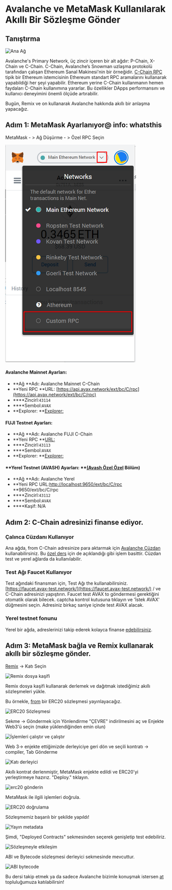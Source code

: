 # Avalanche ve MetaMask Kullanılarak Akıllı Bir Sözleşme Gönder

## Tanıştırma

![Ana Ağ](../../../.gitbook/assets/image%20%2821%29.png)

Avalanche's Primary Network, üç zincir içeren bir alt ağdır: P-Chain, X-Chain ve C-Chain. C-Chain, Avalanche’s Snowman uzlaşma protokolü tarafından çalışan Ethereum Sanal Makinesi'nin bir örneğidir. [C-Chain RPC](../../avalanchego-apis/contract-chain-c-chain-api.md) tipik bir Ethereum istemcisinin Ethereum standart RPC aramalarını kullanarak yapabildiği her şeyi yapabilir. Ethereum yerine C-Chain kullanmanın hemen faydaları C-Chain kullanımına yararlar. Bu özellikler DApps performansını ve kullanıcı deneyimini önemli ölçüde artırabilir.

Bugün, Remix ve on kullanarak Avalanche hakkında akıllı bir anlaşma yapacağız.

## Adım 1: MetaMask Ayarlanıyor@ info: whatsthis

MetaMask - > Ağ Düşürme - > Özel RPC Seçin

![Metamask ağı düşüşü](../../../.gitbook/assets/image%20%2860%29.png)

#### **Avalanche Mainnet Ayarları:**

* **Ağ **Adı: Avalanche Mainnet C-Chain
* **Yeni RPC **URL: [https://api.avax.network/ext/bc/C/rpc](https://api.avax.network/ext/bc/C/rpc)
* ****ZincirI:`43114`
* ****Sembol:`AVAX`
* **Explorer: **[Explorer:](https://cchain.explorer.avax.network/)

#### **FUJI Testnet Ayarları:**

* **Ağ **Adı: Avalanche FUJI C-Chain
* **Yeni RPC **[URL:](https://api.avax-test.network/ext/bc/C/rpc)
* ****ZincirI:`43113`
* ****Sembol:`AVAX`
* **Explorer: **[Explorer:](https://cchain.explorer.avax-test.network/)

#### **Yerel Testnet \(AVASH\) Ayarları: **[\(Avash Özel Özel](../../tools/avash.md) Bölüm\)

* **Ağ **Adı: Avalanche Yerel
* **Yeni RPC URL:[http://localhost:9650/ext/bc/C/rpc](http://localhost:9650/ext/bc/C/rpc) **9650/ext/bc/C/rpc
* ****ZincirI:`43112`
* ****Sembol:`AVAX`
* ****Kaşif: N/A

## Adım 2: C-Chain adresinizi finanse ediyor.

### **Çalınca Cüzdanı Kullanıyor**

Ana ağda, from C-Chain adresinize para aktarmak için [Avalanche Cüzdan](https://wallet.avax.network/) kullanabilirsiniz. Bu [özel ders](../platform/transfer-avax-between-x-chain-and-c-chain.md) için de açıklandığı gibi işlem basittir. Cüzdan test ve yerel ağlarda da kullanılabilir.

### **Test Ağı Faucet Kullanıyor**

Test ağındaki finansman için, Test Ağı the kullanabilirsiniz. [https://faucet.avax-test.network/](https://faucet.avax-test.network/) / ve C-Chain adresinizi yapıştırın. Faucet test AVAX to göndermesi gerektiğini otomatik olarak bilecek. captcha kontrol kutusuna tıklayın ve 'İstek AVAX' düğmesini seçin. Adresiniz birkaç saniye içinde test AVAX alacak.

### Yerel testnet fonunu

Yerel bir ağda, adreslerinizi takip ederek kolayca finanse [edebilirsiniz](../platform/create-a-local-test-network.md#getting-avax).

## Adım 3: MetaMask bağla ve Remix kullanarak akıllı bir sözleşme gönder.

[Remix](https://remix.ethereum.org/) -> Katı Seçin

![Remix dosya kaşifi](../../../.gitbook/assets/remix-file-explorer.png)

Remix dosya kaşifi kullanarak derlemek ve dağıtmak istediğimiz akıllı sözleşmeleri yükle.

Bu örnekle, [from](https://openzeppelin.com/contracts) bir ERC20 sözleşmesi yayınlayacağız.

![ERC20 Sözleşmesi](../../../.gitbook/assets/erc20-contract.png)

Sekme -> Göndermek için Yönlendirme "ÇEVRE" indirilmesini aç ve Enjekte Web3'ü seçin \(make yüklendiğinden emin olun\)

![İşlemleri çalıştır ve çalıştır](../../../.gitbook/assets/deploy-and-run-transactions.png)

Web 3-> enjekte ettiğimizde derleyiciye geri dön ve seçili kontratı -> compiler, Tab Gönderme

![Katı derleyici](../../../.gitbook/assets/solidity-compiler.png)

Akıllı kontrat derlenmiştir, MetaMask enjekte edildi ve ERC20'yi yerleştirmeye hazırız. "Deploy." tıklayın.

![erc20 gönderin](../../../.gitbook/assets/deploy-erc20.png)

MetaMask ile ilgili işlemleri doğrula.

![ERC20 doğrulama](../../../.gitbook/assets/confirm-erc20.png)

Sözleşmemiz başarılı bir şekilde yapıldı!

![Yayın metadata](../../../.gitbook/assets/published-metadata.png)

Şimdi, "Deployed Contracts" sekmesinden seçerek genişletip test edebiliriz.

![Sözleşmeyle etkileşim](../../../.gitbook/assets/interact-with-contract.png)

ABI ve Bytecode sözleşmesi derleyici sekmesinde mevcuttur.

![ABI bytecode](../../../.gitbook/assets/abi-bytecode.png)

Bu dersi takip etmek ya da sadece Avalanche bizimle konuşmak istersen [at](https://chat.avalabs.org/) topluluğumuza katılabilirsin!

